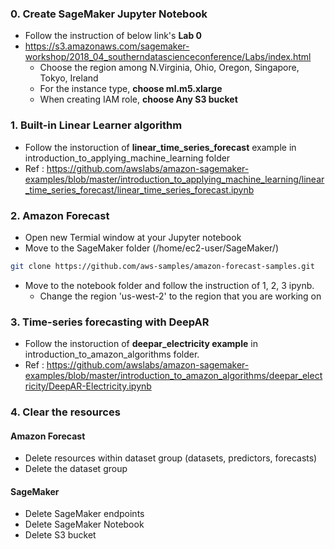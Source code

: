 ### 0. Create SageMaker Jupyter Notebook
- Follow the instruction of below link's **Lab 0**
- https://s3.amazonaws.com/sagemaker-workshop/2018_04_southerndatascienceconference/Labs/index.html
  - Choose the region among N.Virginia, Ohio, Oregon, Singapore, Tokyo, Ireland
  - For the instance type, **choose ml.m5.xlarge**
  - When creating IAM role, **choose Any S3 bucket**

### 1. Built-in Linear Learner algorithm
- Follow the instoruction of **linear_time_series_forecast** example in introduction_to_applying_machine_learning folder
- Ref : https://github.com/awslabs/amazon-sagemaker-examples/blob/master/introduction_to_applying_machine_learning/linear_time_series_forecast/linear_time_series_forecast.ipynb

### 2. Amazon Forecast
- Open new Termial window at your Jupyter notebook
- Move to the SageMaker folder (/home/ec2-user/SageMaker/)
```bash
git clone https://github.com/aws-samples/amazon-forecast-samples.git
```
- Move to the notebook folder and follow the instruction of 1, 2, 3 ipynb.
  - Change the region 'us-west-2' to the region that you are working on

### 3. Time-series forecasting with DeepAR
- Follow the instoruction of **deepar_electricity example** in introduction_to_amazon_algorithms folder.
- Ref : https://github.com/awslabs/amazon-sagemaker-examples/blob/master/introduction_to_amazon_algorithms/deepar_electricity/DeepAR-Electricity.ipynb

### 4. Clear the resources
#### Amazon Forecast
- Delete resources within dataset group (datasets, predictors, forecasts)
- Delete the dataset group
#### SageMaker
- Delete SageMaker endpoints
- Delete SageMaker Notebook
- Delete S3 bucket
